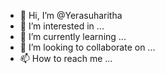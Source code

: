 - 👋 Hi, I’m @Yerasuharitha
- 👀 I’m interested in ...
- 🌱 I’m currently learning ...
- 💞️ I’m looking to collaborate on ...
- 📫 How to reach me ...

<!---
Yerasuharitha/Yerasuharitha is a ✨ special ✨ repository because its `README.md` (this file) appears on your GitHub profile.
You can click the Preview link to take a look at your changes.
--->
